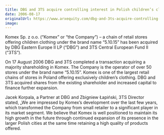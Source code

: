 ```yaml
---
title: DBG and 3TS acquire controlling interest in Polish children’s clothing retailer Komex
date: 2006-08-17
originalUrl: https://www.arxequity.com/dbg-and-3ts-acquire-controlling-interest-in-polish-childrens-clothing-retailer-komex/
image:
---
```


Komex Sp. z o.o. (“Komex” or “the Company”) – a chain of retail stores offering children clothing under the brand name “5.10.15” has been acquired by DBG Eastern Europe II LP (“DBG”) and 3TS Central European Fund II (“3TS”).

On 17 August 2006 DBG and 3TS completed a transaction acquiring a majority shareholding in Komex. The Company is the operator of over 50 stores under the brand name “5.10.15”. Komex is one of the largest retail chains of stores in Poland offering exclusively children’s clothing. DBG and 3TS acquired shares from the existing shareholder and increased capital to finance further expansion.

Jacek Korpala, a Partner at DBG and Zbigniew Łapiński, 3TS Director stated, „We are impressed by Komex’s development over the last few years, which transformed the Company from small retailer to a significant player in its market segment. We believe that Komex is well positioned to maintain its high growth in the future through continued expansion of its presence in the larger Polish cities at the same time retaining a high quality of products offered.
